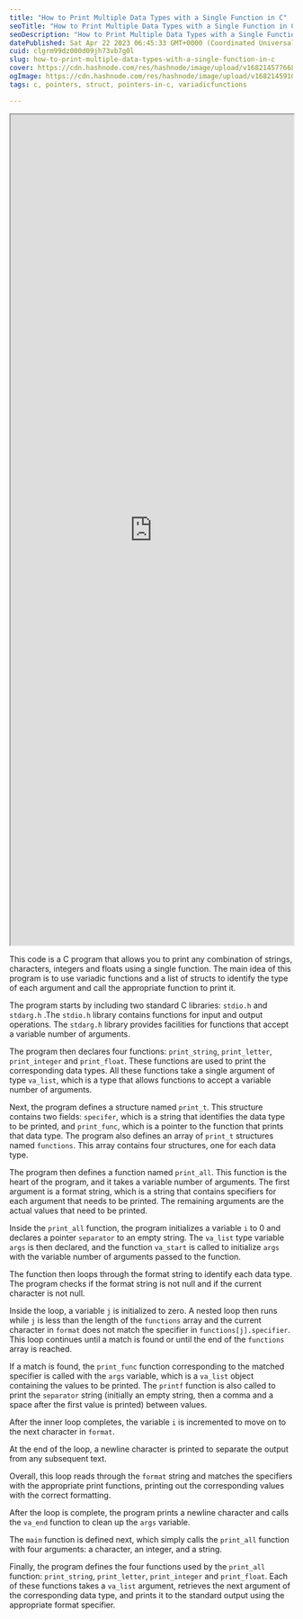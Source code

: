 ```yaml
---
title: "How to Print Multiple Data Types with a Single Function in C"
seoTitle: "How to Print Multiple Data Types with a Single Function in C"
seoDescription: "How to Print Multiple Data Types with a Single Function in C"
datePublished: Sat Apr 22 2023 06:45:33 GMT+0000 (Coordinated Universal Time)
cuid: clgrm99dz000d09jh73vb7g0l
slug: how-to-print-multiple-data-types-with-a-single-function-in-c
cover: https://cdn.hashnode.com/res/hashnode/image/upload/v1682145776681/b67e7620-a3e6-40ff-9e5b-2fed2a3faf9d.jpeg
ogImage: https://cdn.hashnode.com/res/hashnode/image/upload/v1682145910824/e01f68dd-4d3c-423b-9545-050a0dcd3055.jpeg
tags: c, pointers, struct, pointers-in-c, variadicfunctions

---
```


<iframe src="https://www.thiscodeworks.com/embed/6442843c10dff000135bdb9c" style="width:100%;height:1477px"></iframe>

This code is a C program that allows you to print any combination of strings, characters, integers and floats using a single function. The main idea of this program is to use variadic functions and a list of structs to identify the type of each argument and call the appropriate function to print it.

The program starts by including two standard C libraries: `stdio.h` and `stdarg.h` .The `stdio.h` library contains functions for input and output operations. The `stdarg.h` library provides facilities for functions that accept a variable number of arguments.

The program then declares four functions: `print_string`, `print_letter`, `print_integer` and `print_float`. These functions are used to print the corresponding data types. All these functions take a single argument of type `va_list`, which is a type that allows functions to accept a variable number of arguments.

Next, the program defines a structure named `print_t`. This structure contains two fields: `specifer`, which is a string that identifies the data type to be printed, and `print_func`, which is a pointer to the function that prints that data type. The program also defines an array of `print_t` structures named `functions`. This array contains four structures, one for each data type.

The program then defines a function named `print_all`. This function is the heart of the program, and it takes a variable number of arguments. The first argument is a format string, which is a string that contains specifiers for each argument that needs to be printed. The remaining arguments are the actual values that need to be printed.

Inside the `print_all` function, the program initializes a variable `i` to 0 and declares a pointer `separator` to an empty string. The `va_list` type variable `args` is then declared, and the function `va_start` is called to initialize `args` with the variable number of arguments passed to the function.

The function then loops through the format string to identify each data type. The program checks if the format string is not null and if the current character is not null.

Inside the loop, a variable `j` is initialized to zero. A nested loop then runs while `j` is less than the length of the `functions` array and the current character in `format` does not match the specifier in `functions[j].specifier`. This loop continues until a match is found or until the end of the `functions` array is reached.

If a match is found, the `print_func` function corresponding to the matched specifier is called with the `args` variable, which is a `va_list` object containing the values to be printed. The `printf` function is also called to print the `separator` string (initially an empty string, then a comma and a space after the first value is printed) between values.

After the inner loop completes, the variable `i` is incremented to move on to the next character in `format`.

At the end of the loop, a newline character is printed to separate the output from any subsequent text.

Overall, this loop reads through the `format` string and matches the specifiers with the appropriate print functions, printing out the corresponding values with the correct formatting.

After the loop is complete, the program prints a newline character and calls the `va_end` function to clean up the `args` variable.

The `main` function is defined next, which simply calls the `print_all` function with four arguments: a character, an integer, and a string.

Finally, the program defines the four functions used by the `print_all` function: `print_string`, `print_letter`, `print_integer` and `print_float`. Each of these functions takes a `va_list` argument, retrieves the next argument of the corresponding data type, and prints it to the standard output using the appropriate format specifier.